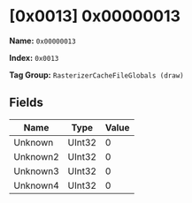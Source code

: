 # [0x0013] 0x00000013

**Name:** ```0x00000013```

**Index:** ```0x0013```

**Tag Group:** ```RasterizerCacheFileGlobals (draw)```

## Fields

Name	| Type	| Value
---	|---	|---	|
Unknown	|UInt32	|0
Unknown2	|UInt32	|0
Unknown3	|UInt32	|0
Unknown4	|UInt32	|0


